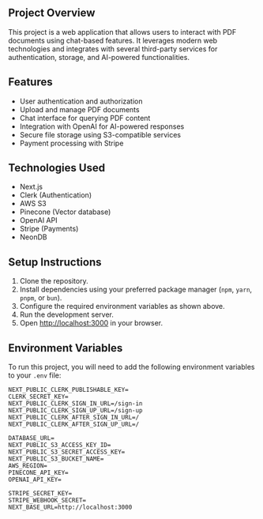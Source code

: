 ## Project Overview

This project is a web application that allows users to interact with PDF documents using chat-based features. It leverages modern web technologies and integrates with several third-party services for authentication, storage, and AI-powered functionalities.

## Features

- User authentication and authorization
- Upload and manage PDF documents
- Chat interface for querying PDF content
- Integration with OpenAI for AI-powered responses
- Secure file storage using S3-compatible services
- Payment processing with Stripe

## Technologies Used

- Next.js
- Clerk (Authentication)
- AWS S3
- Pinecone (Vector database)
- OpenAI API
- Stripe (Payments)
- NeonDB 

## Setup Instructions

1. Clone the repository.
2. Install dependencies using your preferred package manager (`npm`, `yarn`, `pnpm`, or `bun`).
3. Configure the required environment variables as shown above.
4. Run the development server.
5. Open [http://localhost:3000](http://localhost:3000) in your browser.


## Environment Variables

To run this project, you will need to add the following environment variables to your `.env` file:

```plaintext
NEXT_PUBLIC_CLERK_PUBLISHABLE_KEY=
CLERK_SECRET_KEY=
NEXT_PUBLIC_CLERK_SIGN_IN_URL=/sign-in
NEXT_PUBLIC_CLERK_SIGN_UP_URL=/sign-up
NEXT_PUBLIC_CLERK_AFTER_SIGN_IN_URL=/
NEXT_PUBLIC_CLERK_AFTER_SIGN_UP_URL=/

DATABASE_URL=
NEXT_PUBLIC_S3_ACCESS_KEY_ID=
NEXT_PUBLIC_S3_SECRET_ACCESS_KEY=
NEXT_PUBLIC_S3_BUCKET_NAME=
AWS_REGION=
PINECONE_API_KEY=
OPENAI_API_KEY=

STRIPE_SECRET_KEY=
STRIPE_WEBHOOK_SECRET=
NEXT_BASE_URL=http://localhost:3000
